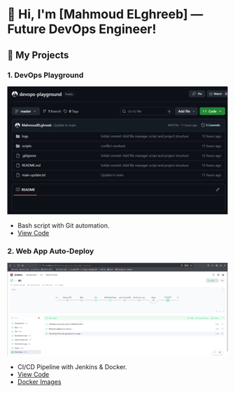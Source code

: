 # 👋 Hi, I'm [Mahmoud ELghreeb] — Future DevOps Engineer!

## 🚀 My Projects

### 1. DevOps Playground
![Screenshot](https://github.com/MahmoudELghreeb/devops-playground/blob/master/DevOps-Playground-GitHub-Screenshot.png)

- Bash script with Git automation.
- [View Code](https://github.com/MahmoudELghreeb/devops-playground)

### 2. Web App Auto-Deploy
![Screenshot](https://github.com/MahmoudELghreeb/web-app-project/blob/master/Screenshots/Web-App-Project-Jenkins-Screenshot.png)
- CI/CD Pipeline with Jenkins & Docker.
- [View Code](https://github.com/mahmoudelghreeb/web-app-project)
- [Docker Images](https://hub.docker.com/repository/docker/mahmoudelghreeb/web-app/general)
